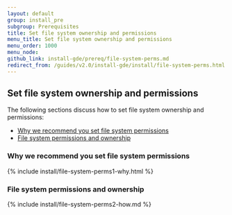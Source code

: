 ```yaml
---
layout: default
group: install_pre
subgroup: Prerequisites
title: Set file system ownership and permissions
menu_title: Set file system ownership and permissions
menu_order: 1000
menu_node: 
github_link: install-gde/prereq/file-system-perms.md
redirect_from: /guides/v2.0/install-gde/install/file-system-perms.html
---
```


<h2 id="zip-perms">Set file system ownership and permissions</h2>
The following sections discuss how to set file system ownership and permissions:

*	<a href="#install-perms-import">Why we recommend you set file system permissions</a>
*	<a href="#install-perms-set">File system permissions and ownership</a>

<h3 id="install-perms-import">Why we recommend you set file system permissions</h3>
{% include install/file-system-perms1-why.html %}

<h3 id="install-perms-set">File system permissions and ownership</h3>
{% include install/file-system-perms2-how.md %}